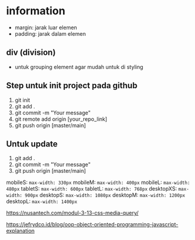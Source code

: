 # information

- margin: jarak luar elemen
- padding: jarak dalam elemen

## div (division)

- untuk grouping element agar mudah untuk di styling

## Step untuk init project pada github

1. git init
2. git add .
3. git commit -m "Your message"
4. git remote add origin [your_repo_link]
5. git push origin [master/main]

## Untuk update

1. git add .
2. git commit -m "Your message"
3. git push origin [master/main]

mobileS: `max-width: 330px`
mobileM: `max-width: 400px`
mobileL: `max-width: 480px`
tabletS: `max-width: 600px`
tabletL: `max-width: 768px`
desktopXS: `max-width: 900px`
desktopS: `max-width: 1080px`
desktopM: `max-width: 1200px`
desktopL: `max-width: 1400px`

https://nusantech.com/modul-3-13-css-media-query/

https://jefrydco.id/blog/oop-object-oriented-programming-javascript-explanation